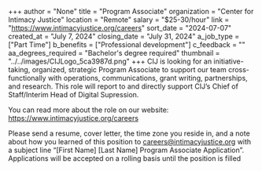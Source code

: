 +++
author = "None"
title = "Program Associate"
organization = "Center for Intimacy Justice"
location = "Remote"
salary = "$25-30/hour"
link = "https://www.intimacyjustice.org/careers"
sort_date = "2024-07-07"
created_at = "July 7, 2024"
closing_date = "July 31, 2024"
a_job_type = ["Part Time"]
b_benefits = ["Professional development"]
c_feedback = ""
aa_degrees_required = "Bachelor's degree required"
thumbnail = "../../images/CIJLogo_5ca3987d.png"
+++
CIJ is looking for an initiative-taking, organized, strategic Program Associate to support our team cross-functionally with operations, communications, grant writing, partnerships, and research. This role will report to and directly support CIJ’s Chief of Staff/Interim Head of Digital Supression.

You can read more about the role on our website: https://www.intimacyjustice.org/careers

Please send a resume, cover letter, the time zone you reside in, and a note about how you learned of this position to careers@intimacyjustice.org with a subject line “[First Name] [Last Name] Program Associate Application”. Applications will be accepted on a rolling basis until the position is filled